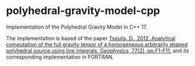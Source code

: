 # polyhedral-gravity-model-cpp
Implementation of the Polyhedral Gravity Model in C++ 17.

The implementation is based of the paper [Tsoulis, D., 2012. Analytical computation of the full gravity tensor of a homogeneous arbitrarily shaped polyhedral source using line integrals. Geophysics, 77(2), pp.F1-F11.](http://dx.doi.org/10.1190/geo2010-0334.1) and its corresponding implementation in FORTRAN.
